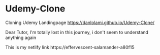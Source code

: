 # Udemy-Clone
Cloning Udemy Landingpage
 https://danlolami.github.io/Udemy-Clone/
 
 Dear Tutor, I'm totally lost in this journey, i don't seem to understand anything again

This is my netlify link   https://effervescent-salamander-a80f15
